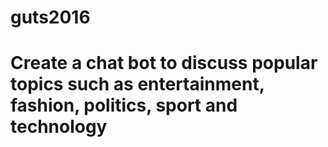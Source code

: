 # guts2016

# Create a chat bot to discuss popular topics such as entertainment, fashion, politics, sport and technology